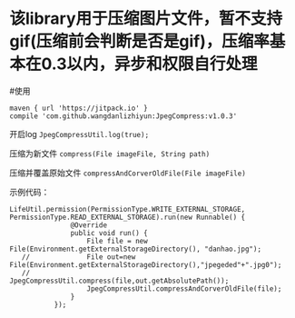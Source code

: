 # 该library用于压缩图片文件，暂不支持gif(压缩前会判断是否是gif)，压缩率基本在0.3以内，异步和权限自行处理
 
 
 
#使用
```
maven { url 'https://jitpack.io' }
compile 'com.github.wangdanlizhiyun:JpegCompress:v1.0.3'
```



 
 
 开启log
    ```
        JpegCompressUtil.log(true);
    ```
  
 压缩为新文件
 ```compress(File imageFile, String path)```
 
 压缩并覆盖原始文件
 ```compressAndCorverOldFile(File imageFile)```
 
 示例代码：
 
 ```
 LifeUtil.permission(PermissionType.WRITE_EXTERNAL_STORAGE, PermissionType.READ_EXTERNAL_STORAGE).run(new Runnable() {
                @Override
                public void run() {
                    File file = new File(Environment.getExternalStorageDirectory(), "danhao.jpg");
    //              File out=new File(Environment.getExternalStorageDirectory(),"jpegeded"+".jpg0");
    //              JpegCompressUtil.compress(file,out.getAbsolutePath());
                    JpegCompressUtil.compressAndCorverOldFile(file);
                }
            });
 ```